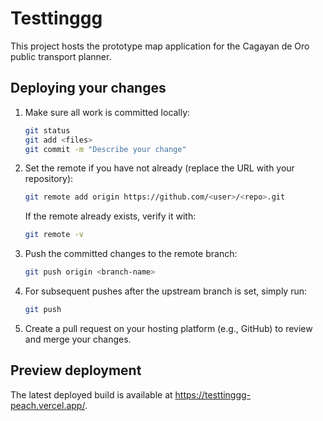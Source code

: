 # Testtinggg

This project hosts the prototype map application for the Cagayan de Oro public transport planner.

## Deploying your changes

1. Make sure all work is committed locally:
   ```bash
   git status
   git add <files>
   git commit -m "Describe your change"
   ```
2. Set the remote if you have not already (replace the URL with your repository):
   ```bash
   git remote add origin https://github.com/<user>/<repo>.git
   ```
   If the remote already exists, verify it with:
   ```bash
   git remote -v
   ```
3. Push the committed changes to the remote branch:
   ```bash
   git push origin <branch-name>
   ```
4. For subsequent pushes after the upstream branch is set, simply run:
   ```bash
   git push
   ```
5. Create a pull request on your hosting platform (e.g., GitHub) to review and merge your changes.

## Preview deployment

The latest deployed build is available at https://testtinggg-peach.vercel.app/.
